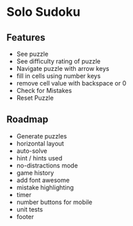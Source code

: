 # Solo Sudoku

## Features
- See puzzle
- See difficulty rating of puzzle
- Navigate puzzle with arrow keys
- fill in cells using number keys
- remove cell value with backspace or 0
- Check for Mistakes
- Reset Puzzle

## Roadmap
- Generate puzzles
- horizontal layout
- auto-solve
- hint / hints used
- no-distractions mode
- game history
- add font awesome
- mistake highlighting
- timer
- number buttons for mobile
- unit tests
- footer
